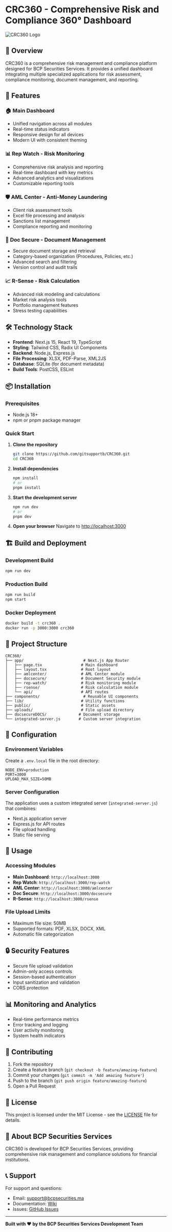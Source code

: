 # CRC360 - Comprehensive Risk and Compliance 360° Dashboard

![CRC360 Logo](public/logo.png)

## 🌟 Overview

CRC360 is a comprehensive risk management and compliance platform designed for BCP Securities Services. It provides a unified dashboard integrating multiple specialized applications for risk assessment, compliance monitoring, document management, and reporting.

## 🚀 Features

### 🏠 **Main Dashboard**
- Unified navigation across all modules
- Real-time status indicators
- Responsive design for all devices
- Modern UI with consistent theming

### 📊 **Rep Watch - Risk Monitoring**
- Comprehensive risk analysis and reporting
- Real-time dashboard with key metrics
- Advanced analytics and visualizations
- Customizable reporting tools

### 🛡️ **AML Center - Anti-Money Laundering**
- Client risk assessment tools
- Excel file processing and analysis
- Sanctions list management
- Compliance reporting and monitoring

### 📄 **Doc Secure - Document Management**
- Secure document storage and retrieval
- Category-based organization (Procedures, Policies, etc.)
- Advanced search and filtering
- Version control and audit trails

### 📈 **R-Sense - Risk Calculation**
- Advanced risk modeling and calculations
- Market risk analysis tools
- Portfolio management features
- Stress testing capabilities

## 🛠️ Technology Stack

- **Frontend**: Next.js 15, React 19, TypeScript
- **Styling**: Tailwind CSS, Radix UI Components
- **Backend**: Node.js, Express.js
- **File Processing**: XLSX, PDF-Parse, XML2JS
- **Database**: SQLite (for document metadata)
- **Build Tools**: PostCSS, ESLint

## 📦 Installation

### Prerequisites
- Node.js 18+
- npm or pnpm package manager

### Quick Start

1. **Clone the repository**
   ```bash
   git clone https://github.com/gitsupportb/CRC360.git
   cd CRC360
   ```

2. **Install dependencies**
   ```bash
   npm install
   # or
   pnpm install
   ```

3. **Start the development server**
   ```bash
   npm run dev
   # or
   pnpm dev
   ```

4. **Open your browser**
   Navigate to [http://localhost:3000](http://localhost:3000)

## 🏗️ Build and Deployment

### Development Build
```bash
npm run dev
```

### Production Build
```bash
npm run build
npm start
```

### Docker Deployment
```bash
docker build -t crc360 .
docker run -p 3000:3000 crc360
```

## 📁 Project Structure

```
CRC360/
├── app/                          # Next.js App Router
│   ├── page.tsx                 # Main dashboard
│   ├── layout.tsx               # Root layout
│   ├── amlcenter/               # AML Center module
│   ├── docsecure/               # Document Security module
│   ├── rep-watch/               # Risk monitoring module
│   ├── rsense/                  # Risk calculation module
│   └── api/                     # API routes
├── components/                   # Reusable UI components
├── lib/                         # Utility functions
├── public/                      # Static assets
├── uploads/                     # File upload directory
├── docsecureDOCS/              # Document storage
└── integrated-server.js        # Custom server integration
```

## 🔧 Configuration

### Environment Variables
Create a `.env.local` file in the root directory:

```env
NODE_ENV=production
PORT=3000
UPLOAD_MAX_SIZE=50MB
```

### Server Configuration
The application uses a custom integrated server (`integrated-server.js`) that combines:
- Next.js application server
- Express.js for API routes
- File upload handling
- Static file serving

## 🚀 Usage

### Accessing Modules

- **Main Dashboard**: `http://localhost:3000`
- **Rep Watch**: `http://localhost:3000/rep-watch`
- **AML Center**: `http://localhost:3000/amlcenter`
- **Doc Secure**: `http://localhost:3000/docsecure`
- **R-Sense**: `http://localhost:3000/rsense`

### File Upload Limits
- Maximum file size: 50MB
- Supported formats: PDF, XLSX, DOCX, XML
- Automatic file categorization

## 🔒 Security Features

- Secure file upload validation
- Admin-only access controls
- Session-based authentication
- Input sanitization and validation
- CORS protection

## 📊 Monitoring and Analytics

- Real-time performance metrics
- Error tracking and logging
- User activity monitoring
- System health indicators

## 🤝 Contributing

1. Fork the repository
2. Create a feature branch (`git checkout -b feature/amazing-feature`)
3. Commit your changes (`git commit -m 'Add amazing feature'`)
4. Push to the branch (`git push origin feature/amazing-feature`)
5. Open a Pull Request

## 📝 License

This project is licensed under the MIT License - see the [LICENSE](LICENSE) file for details.

## 🏢 About BCP Securities Services

CRC360 is developed for BCP Securities Services, providing comprehensive risk management and compliance solutions for financial institutions.

## 📞 Support

For support and questions:
- Email: support@bcpsecurities.ma
- Documentation: [Wiki](https://github.com/gitsupportb/CRC360/wiki)
- Issues: [GitHub Issues](https://github.com/gitsupportb/CRC360/issues)

---

**Built with ❤️ by the BCP Securities Services Development Team**
